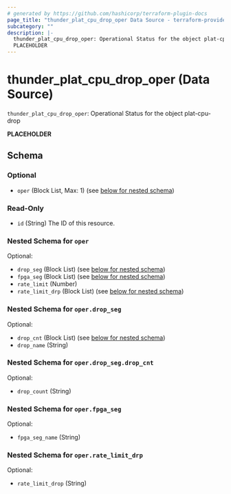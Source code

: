 ```yaml
---
# generated by https://github.com/hashicorp/terraform-plugin-docs
page_title: "thunder_plat_cpu_drop_oper Data Source - terraform-provider-thunder"
subcategory: ""
description: |-
  thunder_plat_cpu_drop_oper: Operational Status for the object plat-cpu-drop
  PLACEHOLDER
---
```


# thunder_plat_cpu_drop_oper (Data Source)

`thunder_plat_cpu_drop_oper`: Operational Status for the object plat-cpu-drop

__PLACEHOLDER__



<!-- schema generated by tfplugindocs -->
## Schema

### Optional

- `oper` (Block List, Max: 1) (see [below for nested schema](#nestedblock--oper))

### Read-Only

- `id` (String) The ID of this resource.

<a id="nestedblock--oper"></a>
### Nested Schema for `oper`

Optional:

- `drop_seg` (Block List) (see [below for nested schema](#nestedblock--oper--drop_seg))
- `fpga_seg` (Block List) (see [below for nested schema](#nestedblock--oper--fpga_seg))
- `rate_limit` (Number)
- `rate_limit_drp` (Block List) (see [below for nested schema](#nestedblock--oper--rate_limit_drp))

<a id="nestedblock--oper--drop_seg"></a>
### Nested Schema for `oper.drop_seg`

Optional:

- `drop_cnt` (Block List) (see [below for nested schema](#nestedblock--oper--drop_seg--drop_cnt))
- `drop_name` (String)

<a id="nestedblock--oper--drop_seg--drop_cnt"></a>
### Nested Schema for `oper.drop_seg.drop_cnt`

Optional:

- `drop_count` (String)



<a id="nestedblock--oper--fpga_seg"></a>
### Nested Schema for `oper.fpga_seg`

Optional:

- `fpga_seg_name` (String)


<a id="nestedblock--oper--rate_limit_drp"></a>
### Nested Schema for `oper.rate_limit_drp`

Optional:

- `rate_limit_drop` (String)


